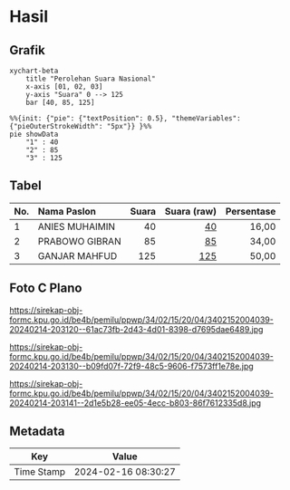 # Hasil

## Grafik

```mermaid
xychart-beta
    title "Perolehan Suara Nasional"
    x-axis [01, 02, 03]
    y-axis "Suara" 0 --> 125
    bar [40, 85, 125]
```

```mermaid
%%{init: {"pie": {"textPosition": 0.5}, "themeVariables": {"pieOuterStrokeWidth": "5px"}} }%%
pie showData
    "1" : 40
    "2" : 85
    "3" : 125
```

## Tabel

| No. | Nama Paslon    | Suara | Suara (raw) | Persentase |
|:--- |:-------------- | -----:| -----------:| ----------:|
| 1   | ANIES MUHAIMIN | 40    | [40][p-1]   | 16,00      |
| 2   | PRABOWO GIBRAN | 85    | [85][p-2]   | 34,00      |
| 3   | GANJAR MAHFUD  | 125   | [125][p-3]  | 50,00      |


[p-1]: https://github.com/gigit-pemilu/pemilu-2024/blob/main/pilpres/hitung-suara/sub/34-di-yogyakarta/sub/02-bantul/sub/15-sewon/sub/2004-panggungharjo/sub/039-tps/sub/paslon-1.txt
[p-2]: https://github.com/gigit-pemilu/pemilu-2024/blob/main/pilpres/hitung-suara/sub/34-di-yogyakarta/sub/02-bantul/sub/15-sewon/sub/2004-panggungharjo/sub/039-tps/sub/paslon-2.txt
[p-3]: https://github.com/gigit-pemilu/pemilu-2024/blob/main/pilpres/hitung-suara/sub/34-di-yogyakarta/sub/02-bantul/sub/15-sewon/sub/2004-panggungharjo/sub/039-tps/sub/paslon-3.txt

## Foto C Plano

https://sirekap-obj-formc.kpu.go.id/be4b/pemilu/ppwp/34/02/15/20/04/3402152004039-20240214-203120--61ac73fb-2d43-4d01-8398-d7695dae6489.jpg

https://sirekap-obj-formc.kpu.go.id/be4b/pemilu/ppwp/34/02/15/20/04/3402152004039-20240214-203130--b09fd07f-72f9-48c5-9606-f7573ff1e78e.jpg

https://sirekap-obj-formc.kpu.go.id/be4b/pemilu/ppwp/34/02/15/20/04/3402152004039-20240214-203141--2d1e5b28-ee05-4ecc-b803-86f7612335d8.jpg


## Metadata

| Key        | Value               |
| ---------- | ------------------- |
| Time Stamp | 2024-02-16 08:30:27 |




